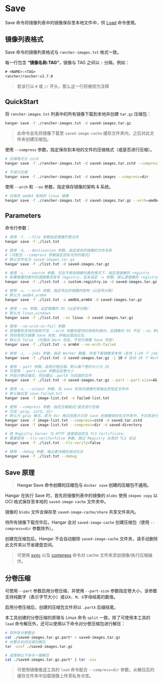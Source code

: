 # Save

Save 命令将镜像列表中的镜像保存至本地文件中，供 [Load](./load.md) 命令使用。

## 镜像列表格式

Save 命令的镜像列表格式与 `rancher-images.txt` 格式一致。

每一行包含 **“镜像名称:TAG”**，镜像与 TAG 之间以 `:` 分隔，例如：

```txt
# <NAME>:<TAG>
rancher/rancher:v2.7.0
```

> 若该行以 `#` 或 `//` 开头，那么这一行将被视为注释

## QuickStart

将 `rancher-images.txt` 列表中的所有镜像下载到本地并创建 `tar.gz` 压缩包：

```sh
hangar save -f ./rancher-images.txt -d saved-images.tar.gz
```

> 此命令会先将镜像下载至 `saved-image-cache` 缓存文件夹内，之后对此文件夹创建压缩包。

使用 `--compress` 参数，指定保存到本地的文件的压缩格式（或是否进行压缩）。

```sh
# 压缩格式为 zstd
hangar save -f ./rancher-images.txt -d saved-images.tar.zstd --compress=zstd

# 不进行压缩
hangar save -f ./rancher-images.txt -d saved-images --compress=dir
```

使用 `--arch` 和 `--os` 参数，指定保存镜像的架构 & 系统。

```sh
# 仅保存 amd64 架构的 linux 镜像
hangar save -f ./rancher-images.txt -d saved-images.tar.gz --arch=amd64 --os=linux
```

## Parameters

命令行参数：

```sh
# 使用 -f, --file 参数指定镜像列表文件
hangar save -f ./list.txt

# 使用 -d, --destination 参数，指定保存的镜像的文件名称
# (可配合 --compress 参数指定目标文件的格式)
# 默认文件名为 saved-images.tar.gz
hangar save -f ./list.txt -d saved-images.tar.gz

# 使用 -s, --source 参数，可在不修改镜像列表的情况下，指定源镜像的 registry
# 如果镜像列表中的源镜像没有写 registry，且未设定 -s 参数，那么源镜像的 registry 会被设定为默认的 docker.io
hangar save -f ./list.txt -s custom.registry.io -d saved-images.tar.gz

# 使用 -a, --arch 参数，指定导出的镜像的架构（以逗号分隔）
# 默认为 amd64,arm64
hangar save -f ./list.txt -a amd64,arm64 -d saved-images.tar.gz

# 使用 --os 参数，设定镜像的 OS（以逗号分隔）
# 默认为 linux,windows
hangar save -f ./list.txt --os linux -d saved-images.tar.gz

# 使用 --no-arch-os-fail 参数
# 若镜像所支持的架构不在 --arch 参数所提供的架构列表内，且镜像的 OS 不在 --os 参数所提供的系统列表内，
# 则将其视为镜像 Save 失败，并输出错误日志。
# 默认为 false （仅输出 Warn 信息，不视为镜像 Save 失败）
hangar save -f ./list.txt -a arm64 --no-arch-failed

# 使用 -j, --jobs 参数，指定 Worker 数量，并发下载镜像至本地（支持 1~20 个 jobs）
hangar save -f ./list.txt -d saved-images.tar.gz -j 10 # 启动 10 个 Worker

# 使用 --part 参数，启用分卷压缩，默认每个卷的大小为 2G
# 可使用 --part-size 参数设定卷大小
# 开启分卷压缩后，将创建以 .partX 为后缀的文件
hangar save -f ./list.txt -d saved-images.tar.gz --part --part-size=4G # 指定每个分片体积最大为 4G

# 使用 -o, --output 参数，将 save 失败的镜像列表输出至指定文件中
# 默认输出至 save-failed.txt
hangar save -f image-list.txt -o failed-list.txt

# 使用 --compress 参数，指定压缩格式/是否进行压缩
# 可选：gzip, zstd, dir
# 默认为 gzip 格式，若为 dir 格式则表示只将 save 的镜像保存在文件夹中，不对其进行压缩（重命名文件夹）
hangar save -f image-list.txt --compress=zstd -d saved.tar.zstd
hangar save -f image-list.txt --compress=dir -d saved-directory

# 若 Registry Server 为 HTTP 或使用自签名 TLS Certificate，
# 需要使用 --tls-verify=false 参数，跳过 Registry 仓库的 TLS 验证
hangar save -f ./list.txt --tls-verify=false

# 使用 --debug 参数，输出更详细的调试日志
hangar save -f ./list.txt --debug
```

## Save 原理

> **Hangar Save 命令创建的压缩包与 `docker save` 创建的压缩包不通用。**

Hangar 在执行 Save 时，首先将镜像列表中的镜像的 `blobs` 使用 `skopeo copy` 以 OCI 格式保存至本地的 `saved-image-cache` 文件夹中。

镜像的 `blobs` 文件会保存至 `saved-image-cache/share` 共享文件夹内。

待所有镜像下载完毕后，Hangar 会对 `saved-image-cache` 创建压缩包（使用 `--compress=dir` 参数除外）。

创建完压缩包后，Hangar 不会自动删除 `saved-image-cache` 文件夹，请手动删除此文件夹以节省硬盘空间。

> 可使用 [sync](./sync.md) 以及 [compress](./compress.md) 命令对 cache 文件夹添加镜像/执行压缩操作。

## 分卷压缩

可使用 `--part` 参数启用分卷压缩，并使用 `--part-size` 参数指定卷大小，该参数支持纯数字（表示字节大小）或以`K`、`M`、`G`字母结尾的数值。

启用分卷压缩后，创建的压缩包文件将以 `.partX` 后缀结尾。

本工具创建的分卷压缩的原理与 Linux 命令 `split` 一致，除了可使用本工具的 `load` 命令解压外，还可以使用以下命令对分卷压缩包进行解压：

```sh
# 将所有分卷整合
cat ./saved-images.tar.gz.part* > saved-images.tar.gz
# 对整合后的压缩包解压
tar -zxvf ./saved-images.tar.gz

# 或使用以下命令一键解压
cat ./saved-images.tar.gz.part* | tar -zxv
```

> 可使用镜像推送工具的 `load` 命令配合 `--compress=dir` 参数，从解压后的缓存文件夹中加载镜像上传至私有仓库。
